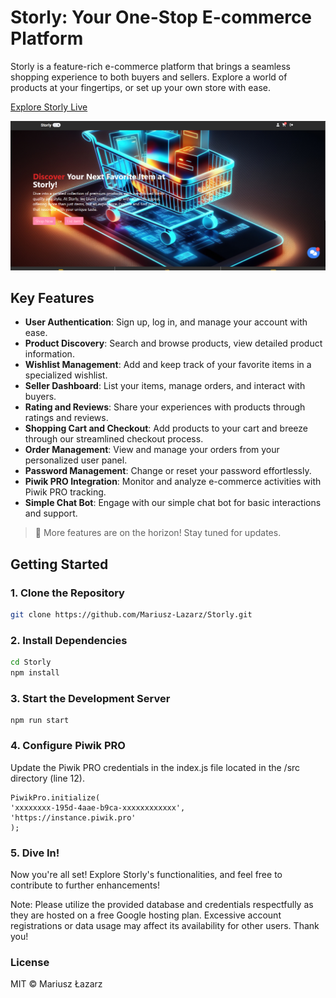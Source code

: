 # Storly: Your One-Stop E-commerce Platform

Storly is a feature-rich e-commerce platform that brings a seamless shopping experience to both buyers and sellers. Explore a world of products at your fingertips, or set up your own store with ease.

[Explore Storly Live](https://storly.netlify.app/)

![Storly Banner](./img/banner2.png)

## Key Features

- **User Authentication**: Sign up, log in, and manage your account with ease.
- **Product Discovery**: Search and browse products, view detailed product information.
- **Wishlist Management**: Add and keep track of your favorite items in a specialized wishlist.
- **Seller Dashboard**: List your items, manage orders, and interact with buyers.
- **Rating and Reviews**: Share your experiences with products through ratings and reviews.
- **Shopping Cart and Checkout**: Add products to your cart and breeze through our streamlined checkout process.
- **Order Management**: View and manage your orders from your personalized user panel.
- **Password Management**: Change or reset your password effortlessly.
- **Piwik PRO Integration**: Monitor and analyze e-commerce activities with Piwik PRO tracking.
- **Simple Chat Bot**: Engage with our simple chat bot for basic interactions and support.

> 🚀 More features are on the horizon! Stay tuned for updates.

## Getting Started

### 1. Clone the Repository

```bash
git clone https://github.com/Mariusz-Lazarz/Storly.git
```

### 2. Install Dependencies

```bash
cd Storly
npm install
```

### 3. Start the Development Server

```
npm run start
```

### 4. Configure Piwik PRO

Update the Piwik PRO credentials in the index.js file located in the /src directory (line 12).

```
PiwikPro.initialize(
'xxxxxxxx-195d-4aae-b9ca-xxxxxxxxxxxx',
'https://instance.piwik.pro'
);
```

### 5. Dive In!

Now you're all set! Explore Storly's functionalities, and feel free to contribute to further enhancements!

Note: Please utilize the provided database and credentials respectfully as they are hosted on a free Google hosting plan. Excessive account registrations or data usage may affect its availability for other users. Thank you!

### License

MIT © Mariusz Łazarz
